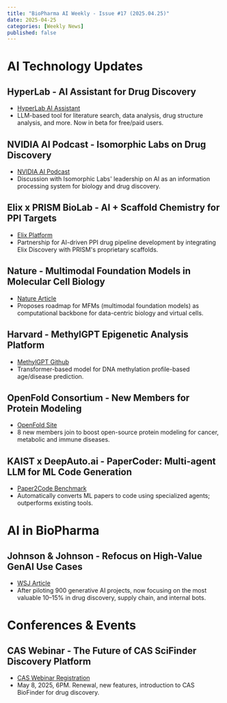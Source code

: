 ```yaml
---
title: "BioPharma AI Weekly - Issue #17 (2025.04.25)"
date: 2025-04-25
categories: [Weekly News]
published: false
---
```


# AI Technology Updates

## HyperLab - AI Assistant for Drug Discovery
- [HyperLab AI Assistant](https://hyperlab.hits.ai/en/blog/AIassistant_)
- LLM-based tool for literature search, data analysis, drug structure analysis, and more. Now in beta for free/paid users.

## NVIDIA AI Podcast - Isomorphic Labs on Drug Discovery
- [NVIDIA AI Podcast](https://blogs.nvidia.com/blog/isomorphic-labs-ai-drug-discovery/)
- Discussion with Isomorphic Labs' leadership on AI as an information processing system for biology and drug discovery.

## Elix x PRISM BioLab - AI + Scaffold Chemistry for PPI Targets
- [Elix Platform](https://www.elix-inc.com/platform/)
- Partnership for AI-driven PPI drug pipeline development by integrating Elix Discovery with PRISM's proprietary scaffolds.

## Nature - Multimodal Foundation Models in Molecular Cell Biology
- [Nature Article](https://www.nature.com/articles/s41586-025-08710-y)
- Proposes roadmap for MFMs (multimodal foundation models) as computational backbone for data-centric biology and virtual cells.

## Harvard - MethylGPT Epigenetic Analysis Platform
- [MethylGPT Github](https://github.com/albert-ying/MethylGPT)
- Transformer-based model for DNA methylation profile-based age/disease prediction.

## OpenFold Consortium - New Members for Protein Modeling
- [OpenFold Site](https://openfold.io/)
- 8 new members join to boost open-source protein modeling for cancer, metabolic and immune diseases.

## KAIST x DeepAuto.ai - PaperCoder: Multi-agent LLM for ML Code Generation
- [Paper2Code Benchmark](https://arxiv.org/abs/2504.17192)
- Automatically converts ML papers to code using specialized agents; outperforms existing tools.

# AI in BioPharma

## Johnson & Johnson - Refocus on High-Value GenAI Use Cases
- [WSJ Article](https://www.wsj.com/articles/johnson-johnson-pivots-its-ai-strategy-a9d0631f)
- After piloting 900 generative AI projects, now focusing on the most valuable 10–15% in drug discovery, supply chain, and internal bots.

# Conferences & Events

## CAS Webinar - The Future of CAS SciFinder Discovery Platform
- [CAS Webinar Registration](https://american-chemical-society.zoom.us/meeting/register/a8fXgP0HQmSULy7h4y9FCg#/registration)
- May 8, 2025, 6PM. Renewal, new features, introduction to CAS BioFinder for drug discovery.
